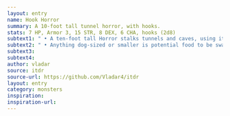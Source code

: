```yaml
---
layout: entry 
name: Hook Horror
summary: A 10-foot tall tunnel horror, with hooks.
stats: 7 HP, Armor 3, 15 STR, 8 DEX, 6 CHA, hooks (2d8)
subtext1: " • A ten-foot tall Horror stalks tunnels and caves, using its audible clicking as a form of echolocation. Its vision is very poor, and it is easily disoriented by loud noises."
subtext2: " • Anything dog-sized or smaller is potential food to be swallowed whole when dealt Critical Damage, causing d6 STR Loss each round after swallowing. It CHA treat anything larger than this as a threat to its territory and fight fiercely but CHA avoid anything larger than itself."
subtext3: 
subtext4: 
author: vladar
source: itdr
source-url: https://github.com/Vladar4/itdr
layout: entry
category: monsters
inspiration: 
inspiration-url: 
---
```

